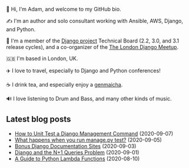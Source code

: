 <p>
  👋 Hi, I'm Adam, and welcome to my GitHub bio.
</p>
<p>
  ✍️ I'm an author and solo consultant working with Ansible, AWS, Django, and Python.
</p>
<p>
  🦄 I'm a member of the <a href="https://www.djangoproject.com/foundation/teams/">Django project</a> Technical Board (2.2, 3.0, and 3.1 release cycles),
  and a co-organizer of the <a href="https://www.djangolondon.com/">The London Django Meetup</a>.
</p>
<p>
  🇬🇧 I'm based in London, UK.
</p>
<p>
  ✈️ I love to travel, especially to Django and Python conferences!
</p>
<p>
  ☕️ I drink tea, and especially enjoy a <a href="https://en.wikipedia.org/wiki/Genmaicha">genmaicha</a>.
</p>
<p>
  🔊 I love listening to Drum and Bass, and many other kinds of music.
</p>

## Latest blog posts

* [How to Unit Test a Django Management Command](https://adamj.eu/tech/2020/09/07/how-to-unit-test-a-django-management-command/) (2020-09-07)
* [What happens when you run manage.py test?](https://adamj.eu/tech/2020/09/05/what-happens-when-you-run-manage.py-test/) (2020-09-05)
* [Bonus Django Documentation Sites](https://adamj.eu/tech/2020/09/03/bonus-django-documentation-sites/) (2020-09-03)
* [Django and the N+1 Queries Problem](https://adamj.eu/tech/2020/09/01/django-and-the-n-plus-one-queries-problem/) (2020-09-01)
* [A Guide to Python Lambda Functions](https://adamj.eu/tech/2020/08/10/a-guide-to-python-lambda-functions/) (2020-08-10)